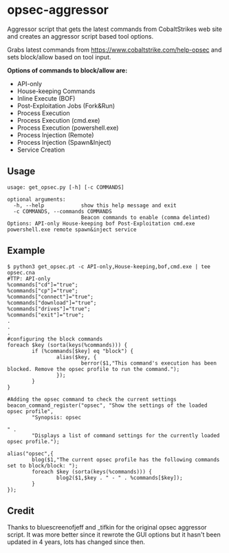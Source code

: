 # opsec-aggressor
Aggressor script that gets the latest commands from CobaltStrikes web site and creates an aggressor script based tool options.

Grabs latest commands from https://www.cobaltstrike.com/help-opsec and sets block/allow based on tool input. 

**Options of commands to block/allow are:**

- API-only
- House-keeping Commands
- Inline Execute (BOF)
- Post-Exploitation Jobs (Fork&Run)
- Process Execution
- Process Execution (cmd.exe)
- Process Execution (powershell.exe)
- Process Injection (Remote)
- Process Injection (Spawn&Inject)
- Service Creation

## Usage 

```
usage: get_opsec.py [-h] [-c COMMANDS]

optional arguments:
  -h, --help            show this help message and exit
  -c COMMANDS, --commands COMMANDS
                        Beacon commands to enable (comma delimted) Options: API-only House-keeping bof Post-Exploitation cmd.exe powershell.exe remote spawn&inject service
```

## Example

```
$ python3 get_opsec.pt -c API-only,House-keeping,bof,cmd.exe | tee opsec.cna
#TTP: API-only
%commands["cd"]="true";
%commands["cp"]="true";
%commands["connect"]="true";
%commands["download"]="true";
%commands["drives"]="true";
%commands["exit"]="true";
.
.
.
#configuring the block commands
foreach $key (sorta(keys(%commands))) {
        if (%commands[$key] eq "block") {
                alias($key, {
                        berror($1,"This command's execution has been blocked. Remove the opsec profile to run the command.");
                });
        }
}

#Adding the opsec command to check the current settings
beacon_command_register("opsec", "Show the settings of the loaded opsec profile",
        "Synopsis: opsec

" .
        "Displays a list of command settings for the currently loaded opsec profile.");

alias("opsec",{
        blog($1,"The current opsec profile has the following commands set to block/block: ");
        foreach $key (sorta(keys(%commands))) {
                blog2($1,$key . " - " . %commands[$key]);
        }
});
```

## Credit

Thanks to bluescreenofjeff and _tifkin for the original opsec aggressor script. It was more better since it rewrote the GUI options but it hasn't been updated in 4 years, lots has changed since then. 
